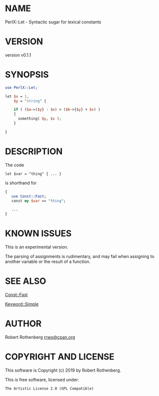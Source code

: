 # NAME

PerlX::Let - Syntactic sugar for lexical constants

# VERSION

version v0.1.1

# SYNOPSIS

```perl
use PerlX::Let;

let $x = 1,
    $y = "string" {

    if ( ($a->($y} - $x) > ($b->{$y} + $x) )
    {
      something( $y, $x );
    }

}
```

# DESCRIPTION

The code

```
let $var = "thing" { ... }
```

is shorthand for

```perl
{
   use Const::Fast;
   const my $var => "thing";

   ...
}
```

# KNOWN ISSUES

This is an experimental version.

The parsing of assignments is rudimentary, and may fail when assigning
to another variable or the result of a function.

# SEE ALSO

[Const::Fast](https://metacpan.org/pod/Const::Fast)

[Keyword::Simple](https://metacpan.org/pod/Keyword::Simple)

# AUTHOR

Robert Rothenberg <rrwo@cpan.org>

# COPYRIGHT AND LICENSE

This software is Copyright (c) 2019 by Robert Rothenberg.

This is free software, licensed under:

```
The Artistic License 2.0 (GPL Compatible)
```
